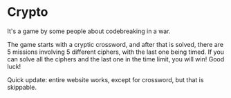 # Crypto

It's a game by some people about codebreaking in a war.

The game starts with a cryptic crossword, and after that is solved, there are 5 missions involving 5 different ciphers, with the last one being timed. If you can solve all the ciphers and the last one in the time limit, you will win! Good luck!


Quick update: entire website works, except for crossword, but that is skippable.
